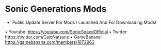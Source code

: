 # Sonic Generations Mods
- Public Update Server For Mods I Launched And For Downloading Mods!

• Youtube: https://youtube.com/SonicSpaceOfficial
• Twitter: https://twitter.com/CaioNatsune
• GameBanana: https://gamebanana.com/members/1872963

